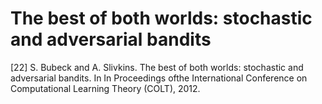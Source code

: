 # The best of both worlds: stochastic and adversarial bandits

\[22\] S. Bubeck and A. Slivkins. The best of both worlds: stochastic and adversarial bandits. In In Proceedings ofthe International Conference on Computational Learning Theory \(COLT\), 2012.

